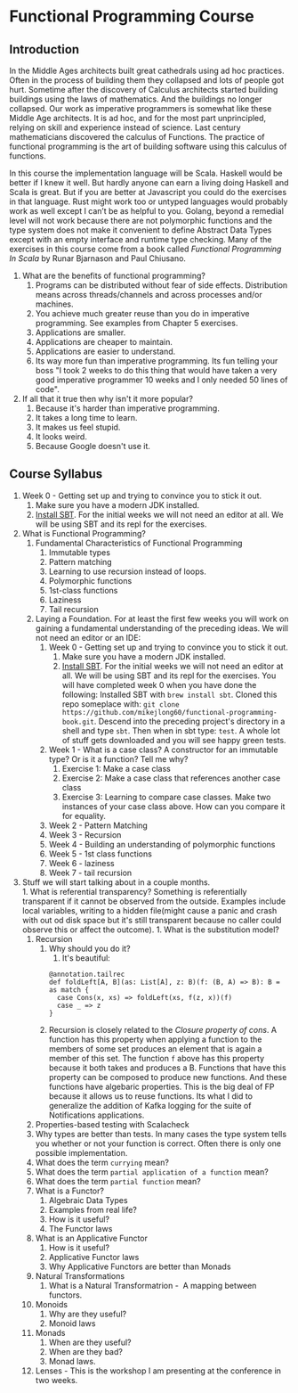 # Functional Programming Course

## Introduction
In the Middle Ages architects built great cathedrals using ad hoc practices. Often in the process of building them they collapsed and lots of people got hurt.  Sometime after the discovery of Calculus architects started building buildings using the laws of mathematics. And the buildings no longer collapsed.  Our work as imperative programmers is somewhat like these Middle Age architects.  It is ad hoc, and for the most part unprincipled, relying on skill and experience instead of science. Last century mathematicians discovered the calculus of Functions. The practice of functional programming is the art of building software using this calculus of functions.

In this course the implementation language will be Scala.  Haskell would be better if I knew it well. But hardly anyone can earn a living doing Haskell and Scala is great.  But if you are better at Javascript you could do the exercises in that language. Rust might work too or untyped languages would probably work as well except I can’t be as helpful to you. Golang, beyond a remedial level will not work because there are not polymorphic functions and the type system does not make it convenient to define Abstract Data Types except with an empty interface and runtime type checking.  Many of the exercises in this course come from a book called _Functional Programming In Scala_ by Runar Bjarnason and Paul Chiusano. 

1. What are the benefits of functional programming?
    1. Programs can be distributed without fear of side effects.  Distribution means across threads/channels and across processes and/or machines.
	2. You achieve much greater reuse than you do in imperative programming. See examples from Chapter 5 exercises.
	3. Applications are smaller.
	4. Applications are cheaper to maintain.
	5. Applications are easier to understand.
	6. Its way more fun than imperative programming.  Its fun telling your boss "I took 2 weeks to do this thing that would have taken a very good imperative programmer 10 weeks and I only needed 50 lines of code".
1. If all that it true then why isn't it more popular?
    1. Because it's harder than imperative programming.
	2. It takes a long time to learn.
	3. It makes us feel stupid.
	4. It looks weird.
	5. Because Google doesn't use it.

## Course Syllabus
1. Week 0 - Getting set up and trying to convince you to stick it out.
    1. Make sure you have a modern JDK installed.
	1. [Install SBT](https://www.scala-sbt.org/). For the initial weeks we will not need an editor at all. We will be using SBT and its repl for the exercises.
1. What is Functional Programming?
    1. Fundamental Characteristics of Functional Programming
		1. Immutable types
		1. Pattern matching
		1. Learning to use recursion instead of loops.
		1. Polymorphic functions
		1. 1st-class functions
		1. Laziness
		1. Tail recursion
	1. Laying a Foundation.  For at least the first few weeks you will work on gaining a fundamental understanding of the preceding ideas.  We will not need an editor or an IDE:
		1. Week 0 - Getting set up and trying to convince you to stick it out.
			1. Make sure you have a modern JDK installed.
			1. [Install SBT](https://www.scala-sbt.org/). For the initial weeks we will not need an editor at all. We will be using SBT and its repl for the exercises.  You will have completed week 0 when you have done the following: Installed SBT with `brew install sbt`.  Cloned this repo someplace with: `git clone https://github.com/mikejlong60/functional-programming-book.git`.   Descend into the preceding project's directory in a shell and type `sbt`.  Then when in sbt  type: `test`.  A whole lot of stuff gets downloaded and you will see happy green tests.
		1. Week 1 - What is a case class? A constructor for an immutable type? Or is it a function? Tell me why?
			1. Exercise 1: Make a case class
			1. Exercise 2: Make a case class that references another case class
			1. Exercise 3: Learning to compare case classes.  Make two instances of your case class above.  How can you compare it for equality.  
		1. Week 2 - Pattern Matching
		1. Week 3 - Recursion
		1. Week 4 - Building an understanding of polymorphic functions
		1. Week 5 - 1st class functions
		1. Week 6 - laziness
		1. Week 7 - tail recursion
1. Stuff we will start talking about in a couple months.  
		1. What is referential transparency?  Something is referentially transparent if it cannot be observed from the outside. Examples include local variables, writing to a hidden file(might cause a panic and crash with out od disk space but it's still transparent because no caller could observe this or affect the outcome).
		1. What is the substitution model?	
    1. Recursion
	    1. Why should you do it?
		    1. It's beautiful:
			```
			@annotation.tailrec
            def foldLeft[A, B](as: List[A], z: B)(f: (B, A) => B): B = as match {
              case Cons(x, xs) => foldLeft(xs, f(z, x))(f)
              case _ => z
            }

			```
		1. Recursion is closely related to the _Closure property of cons_.  A function has this property when applying a function to the members of some set produces an element that is again a member of this set.  The function ```f``` above has this property because it both takes and produces a B.  Functions that have this property can be composed to produce new functions.  And these functions have algebaric properties.  This is the big deal of FP because it allows us to reuse functions.  Its what I did to generalize the addition of Kafka logging for the suite of Notifications applications.
    1. Properties-based testing with Scalacheck
    1. Why types are better than tests. In many cases the type system tells you whether or not your function is correct. Often there is only one possible implementation.
	1. What does the term `currying` mean?
	1. What does the term `partial application of a function` mean?
	1. What does the term `partial function` mean?
	1. What is a Functor?
		1. Algebraic Data Types
		2. Examples from real life?
		3. How is it useful?
		4. The Functor laws
	1. What is an Applicative Functor
		1. How is it useful?
		2. Applicative Functor laws
		3. Why Applicative Functors are better than Monads
	1. Natural Transformations
		1. What is a Natural Transformatrion -  A mapping between functors.
	1. Monoids
		1. Why are they useful?
		2. Monoid laws
	1. Monads
		1. When are they useful?
		2. When are they bad?
		3. Monad laws.
	1. Lenses - This is the workshop I am presenting at the conference in two weeks.


